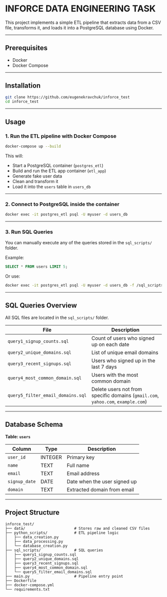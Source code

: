 # INFORCE DATA ENGINEERING TASK

This project implements a simple ETL pipeline that extracts data from a CSV file, transforms it, and loads it into a PostgreSQL database using Docker.

---

## Prerequisites

- Docker
- Docker Compose

---

## Installation

```bash
git clone https://github.com/eugenekravchuk/inforce_test
cd inforce_test
```

---

## Usage

### 1. Run the ETL pipeline with Docker Compose

```bash
docker-compose up --build
```

This will:

- Start a PostgreSQL container (`postgres_etl`)
- Build and run the ETL app container (`etl_app`)
- Generate fake user data
- Clean and transform it
- Load it into the `users` table in `users_db`

---

### 2. Connect to PostgreSQL inside the container

```bash
docker exec -it postgres_etl psql -U myuser -d users_db
```

---

### 3. Run SQL Queries

You can manually execute any of the queries stored in the `sql_scripts/` folder.

Example:

```sql
SELECT * FROM users LIMIT 5;
```

Or use:

```bash
docker exec -it postgres_etl psql -U myuser -d users_db -f /sql_scripts/query1_signup_counts.sql
```

---

## SQL Queries Overview

All SQL files are located in the `sql_scripts/` folder.

| File                              | Description                                                                      |
| --------------------------------- | -------------------------------------------------------------------------------- |
| `query1_signup_counts.sql`        | Count of users who signed up on each date                                        |
| `query2_unique_domains.sql`       | List of unique email domains                                                     |
| `query3_recent_signups.sql`       | Users who signed up in the last 7 days                                           |
| `query4_most_common_domain.sql`   | Users with the most common domain                                                |
| `query5_filter_email_domains.sql` | Delete users not from specific domains (`gmail.com`, `yahoo.com`, `example.com`) |

---

## Database Schema

**Table: `users`**

| Column        | Type    | Description                  |
| ------------- | ------- | ---------------------------- |
| `user_id`     | INTEGER | Primary key                  |
| `name`        | TEXT    | Full name                    |
| `email`       | TEXT    | Email address                |
| `signup_date` | DATE    | Date when the user signed up |
| `domain`      | TEXT    | Extracted domain from email  |

---

## Project Structure

```
inforce_test/
├── data/                      # Stores raw and cleaned CSV files
├── python_scripts/            # ETL pipeline logic
│   ├── data_creation.py
│   ├── data_processing.py
│   └── database_creation.py
├── sql_scripts/               # SQL queries
│   ├── query1_signup_counts.sql
│   ├── query2_unique_domains.sql
│   ├── query3_recent_signups.sql
│   ├── query4_most_common_domain.sql
│   └── query5_filter_email_domains.sql
├── main.py                    # Pipeline entry point
├── Dockerfile
├── docker-compose.yml
└── requirements.txt
```
